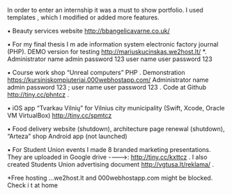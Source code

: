 

In order to enter an internship it was a must to show portfolio. I used templates , which I modified or added more features.

▪ Beauty services website http://bbangelicavarne.co.uk/

▪ For my final thesis I m ade information system electronic factory journal
(PHP). DEMO version for testing http://mariuskucinskas.we2host.lt/ *.
Administrator name admin password 123 user name user password 123

▪ Course work shop “Unreal computers” PHP . Demonstration
https://kursiniskompiuteriai.000webhostapp.com/
Administrator name admin password 123 ; user name user
password 123 . Code at Github http://tiny.cc/phntcz .


▪ iOS app “Tvarkau Vilnių” for Vilnius city municipality (Swift, Xcode, Oracle VM
VirtualBox) http://tiny.cc/spmtcz

▪ Food delivery website (shutdown), architecture page renewal (shutdown),
“Arteza” shop Android app (not launched)

▪ For Student Union events I made 8 branded marketing presentations. They are
uploaded in Google drive ---->: http://tiny.cc/kxttcz . I also created Students
Union advertising document http://vgtusa.lt/reklama/ .

*Free hosting …we2host.lt and 000webhostapp.com might be blocked. Check i t
at home
